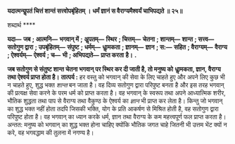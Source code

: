 **यदात्मन्यॢपतं चित्तं शान्तं सत्त्वोपबृंहितम् ।** **धर्मं ज्ञानं स वैराग्यमैश्वर्यं चाभिपद्यते ॥ २५॥** 

शब्दार्थ **** 

**यदा—** **जब** **; आत्मनि—** **भगवान् में** **; अॢपतम्—** **स्थिर** **; चित्तम्—** **चेतना** **; शान्तम्—** **शान्त** **; सत्त्व—** **सतोगुण द्वारा** **; उपबृंहितम्—** **संपुष्ट** **; धर्मम्—** **धाॢमकता** **; ज्ञानम्—** **ज्ञान** **; स:—** **सहित** **; वैराग्यम्—** **वैराग्य** **; ऐश्वर्यम्—** **ऐश्वर्य** **; च—** **भी** **; अभिपद्यते—** **प्राप्त करता** **है।** **.** 

**जब सतोगुण से संतुष्ट शान्त चेतना भगवान् पर स्थिर कर दी जाती है, तो मनुष्य को** **धाॢमकता, ज्ञान, वैराग्य तथा ऐश्वर्य प्राप्त होता है।** **तात्पर्य :** हर वस्तु को भगवान् की सेवा के लिए चाहते हुए और अपने लिए कुछ भी न चाहते हुए, शुद्ध भक्त *शान्त* बन जाता है। वह दिव्य सतोगुण द्वारा परिपुष्ट बनता है और इस तरह भगवान् की प्रत्यक्ष सेवा करने के परम धर्म को प्राप्त करता है। वह भगवान् के स्वरूप तथा अपने आध्यात्मिक शरीर, भौतिक शुद्धता तथा पाप से वैराग्य तथा वैकुण्ठ के ऐश्वर्य का *ज्ञान* भी प्राप्त कर लेता है। किन्तु जो भगवान् का शुद्ध भक्त नहीं होता तदपि जिसकी भक्ति, योग के प्रति आकर्षण से मिश्रित होती है, वह सतोगुण द्वारा परिपुष्ट होता है। वह भगवान् का ध्यान करके धर्म, ज्ञान तथा वैराग्य के कम महत्त्वपूर्ण फल प्राप्त करता है। अन्तत: मनुष्य को भगवान् का शुद्ध भक्त होना चाहिए क्योंकि भौतिक जगत चाहे जितनी भी उत्तम भेंट क्यों न करे, वह भगवद्धाम की तुलना में नगण्य है।  